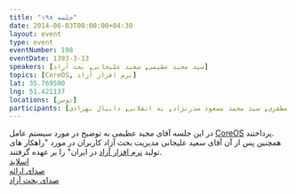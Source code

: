 ```yaml
---
title: "جلسه ۱۹۸"
date: 2014-06-03T00:00:00+04:30
layout: event
type: event
eventNumber: 198
eventDate: 1393-3-13
speakers: [سید مجید عظیمی, سعید علیجانی, بحث آزاد]
topics: [CoreOS, نرم افزار آزاد]
lat: 35.769500
lng: 51.421137
locations: [توسن]
participants: [بهنام توکلی کرمانی, رها فرخی, مریم لاهیجانی, شکوفه حسینی, کیوان هدایتی, آرش خان گلدی, علی فارمد, سعید وایقانی, سید امیر کریمی خو, سعید رسولی, سعید علیجانی, امیر حسین فقیهی, مبین شاطریان, امیر حسین اقدسی, شهروز زارعی, بیک محمدی, حسین کزازی, حمیدرضا داوودی, محمد درویش, سید مجید عظیمی, معسود الهامی اصل, حمیدرضا قوامی, مرتضی جوان, امیر بالغی, محمد حسین حامدی, مریم رضایی, سید حمید مهدوی, نیما بهمرام, محمد دماوندی, محمد افاضاتی, سینا عبدی, سجاد عسگری, حسین آقایی, ابوالفضل حمیدی, سینا سماواتی, علی فضائلی, شهاب عبدالملکی, فرزاد عبدالحسینی, سعید معصومی, مهدی بهروزی خواه, عباس یزدان پناه, پیام صادری, آرش حقیقت, محمدرضا کمالی‌فرد, بهداد عابدی, مهتاب نفری, علی اکبر حریری, چالیست, مصطفی مظفری, سید محمد مسعود صدرنژاد, یه انقلابی, دانیال بهزادی]
---
```

در این جلسه آقای مجید عظیمی به توضیح در مورد سیستم عامل [CoreOS](http://en.wikipedia.org/wiki/CoreOS) پرداختند.  
همچنین پس از آن آقای سعید علیجانی مدیریت بحث آزاد کاربران در مورد "راهکار های تولید [نرم افزار آزاد](/events/presentations/198/freeSoftware.pdf) در ایران" را بر عهده گرفتند.  
[اسلاید](/events/presentations/198/coreos.odp)  
[صدای ارائه](https://archive.org/details/tehlug_198_coreos)  
[صدای بحث آزاد](https://archive.org/details/tehlug_198_interactive)  

